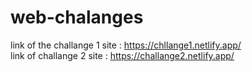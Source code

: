 # web-chalanges

link of the challange 1 site : https://chllange1.netlify.app/
<br>
link of challange 2 site : https://challange2.netlify.app/
